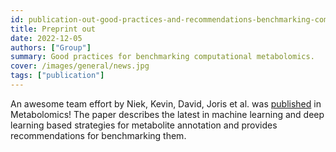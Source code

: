 ```yaml
---
id: publication-out-good-practices-and-recommendations-benchmarking-computational-metabolomics
title: Preprint out
date: 2022-12-05
authors: ["Group"]
summary: Good practices for benchmarking computational metabolomics.
cover: /images/general/news.jpg
tags: ["publication"]
---
```


An awesome team effort by Niek, Kevin, David, Joris et al. was [published](https://link.springer.com/article/10.1007/s11306-022-01963-y) in Metabolomics! The paper describes the latest in machine learning and deep learning based strategies for metabolite annotation and provides recommendations for benchmarking them.